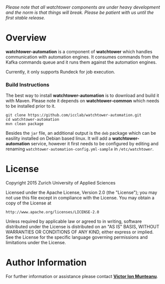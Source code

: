 *Please note that all watchtower components are under heavy development and the norm is that things will break. Please be patient with us until the first stable release.*

# Overview

**watchtower-automation** is a component of **watchtower** which handles communication with automation engines. It consumes commands from the Kafka commands queue and it runs them against the automation engines.

Currently, it only supports Rundeck for job execution.

### Build Instructions

The best way to install **watchtower-automation** is to download and build it with Maven. Please note it depends on **watchtower-common** which needs to be installed prior to it.

```
git clone https://github.com/icclab/watchtower-automation.git
cd watchtower-automation
mvn clean package
```

Besides the `jar` file, an additional output is the `deb` package which can be easility installed on Debian based linux. It will add a **watchtower-automation** service, however it first needs to be configured by editing and renaming ```watchtower-automation-config.yml-sample``` in ```/etc/watchtower```.

# License

Copyright 2015 Zurich University of Applied Sciences

Licensed under the Apache License, Version 2.0 (the "License");
you may not use this file except in compliance with the License.
You may obtain a copy of the License at

    http://www.apache.org/licenses/LICENSE-2.0

Unless required by applicable law or agreed to in writing, software
distributed under the License is distributed on an "AS IS" BASIS,
WITHOUT WARRANTIES OR CONDITIONS OF ANY KIND, either express or
implied.
See the License for the specific language governing permissions and
limitations under the License.

# Author Information

For further information or assistance please contact [**Victor Ion Munteanu**](https://github.com/nemros).
